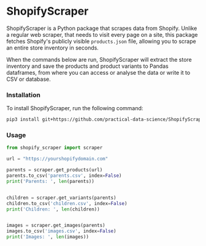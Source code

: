 # ShopifyScraper

ShopifyScraper is a Python package that scrapes data from Shopify. Unlike a regular web scraper, that needs to visit every page on a site, this package fetches Shopify's publicly visible `products.json` file, allowing you to scrape an entire store inventory in seconds.

When the commands below are run, ShopifyScraper will extract the store inventory and save the products and product variants to Pandas dataframes, from where you can access or analyse the data or write it to CSV or database. 

### Installation
To install ShopifyScraper, run the following command:

```bash
pip3 install git+https://github.com/practical-data-science/ShopifyScraper.git
```

### Usage

```python
from shopify_scraper import scraper

url = "https://yourshopifydomain.com"

parents = scraper.get_products(url)
parents.to_csv('parents.csv', index=False)
print('Parents: ', len(parents))


children = scraper.get_variants(parents)
children.to_csv('children.csv', index=False)
print('Children: ', len(children))


images = scraper.get_images(parents)
images.to_csv('images.csv', index=False)
print('Images: ', len(images))

```


